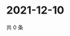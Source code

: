 # 2021-12-10

共 0 条

<!-- BEGIN WEIBO -->
<!-- 最后更新时间 Fri Dec 10 2021 09:53:53 GMT+0800 (China Standard Time) -->

<!-- END WEIBO -->
